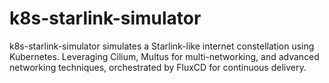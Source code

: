 # k8s-starlink-simulator
k8s-starlink-simulator simulates a Starlink-like internet constellation using Kubernetes. Leveraging Cilium, Multus for multi-networking, and advanced networking techniques, orchestrated by FluxCD for continuous delivery.
